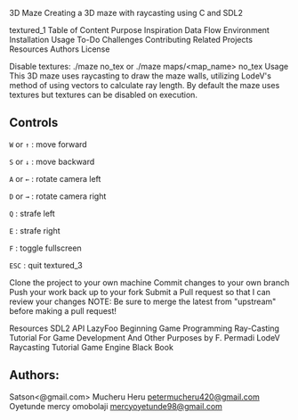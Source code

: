 3D Maze Creating a 3D maze with raycasting using C and SDL2

textured_1 Table of Content Purpose Inspiration Data Flow Environment Installation Usage To-Do Challenges Contributing Related Projects Resources Authors License

Disable textures: ./maze no_tex or ./maze maps/<map_name> no_tex Usage This 3D maze uses raycasting to draw the maze walls, utilizing LodeV's method of using vectors to calculate ray length. By default the maze uses textures but textures can be disabled on execution.

## Controls
```W``` or ```↑``` : move forward

```S``` or ```↓``` : move backward

```A``` or ```←``` : rotate camera left 

```D``` or ```→``` : rotate camera right 

```Q``` : strafe left 

```E``` : strafe right 

```F``` : toggle fullscreen 

```ESC``` : quit textured_3



Clone the project to your own machine Commit changes to your own branch Push your work back up to your fork Submit a Pull request so that I can review your changes NOTE: Be sure to merge the latest from "upstream" before making a pull request!

Resources SDL2 API LazyFoo Beginning Game Programming Ray-Casting Tutorial For Game Development And Other Purposes by F. Permadi LodeV Raycasting Tutorial Game Engine Black Book



## Authors: 
Satson<@gmail.com>
Mucheru Heru <petermucheru420@gmail.com>
Oyetunde mercy omobolaji <mercyoyetunde98@gmail.com>
